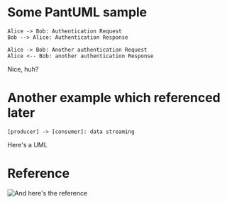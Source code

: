 # Some PantUML sample

```plantuml
Alice -> Bob: Authentication Request
Bob --> Alice: Authentication Response

Alice -> Bob: Another authentication Request
Alice <-- Bob: another authentication Response
```

Nice, huh?

# Another example which referenced later
```{ .plantuml width=60% plantuml-filename=example.png }
[producer] -> [consumer]: data streaming
```

Here's a UML

# Reference
![And here's the reference](example.png)
